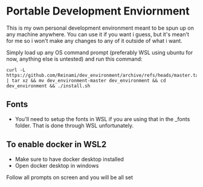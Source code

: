 # Portable Development Enviornment

This is my own personal development environment meant to be spun up on any machine anywhere. You can use it if you want i guess, but it's mean't for me so i won't make any changes to any of it outside of what i want.

Simply load up any OS command prompt (preferably WSL using ubuntu for now, anything else is untested) and run this command:

```
curl -L https://github.com/Reinami/dev_environment/archive/refs/heads/master.tar.gz | tar xz && mv dev_environment-master dev_environment && cd dev_environment && ./install.sh
```

## Fonts

- You'll need to setup the fonts in WSL if you are using that in the _fonts folder. That is done through WSL unfortunately.

## To enable docker in WSL2

- Make sure to have docker desktop installed
- Open docker desktop in windows


Follow all prompts on screen and you will be all set
